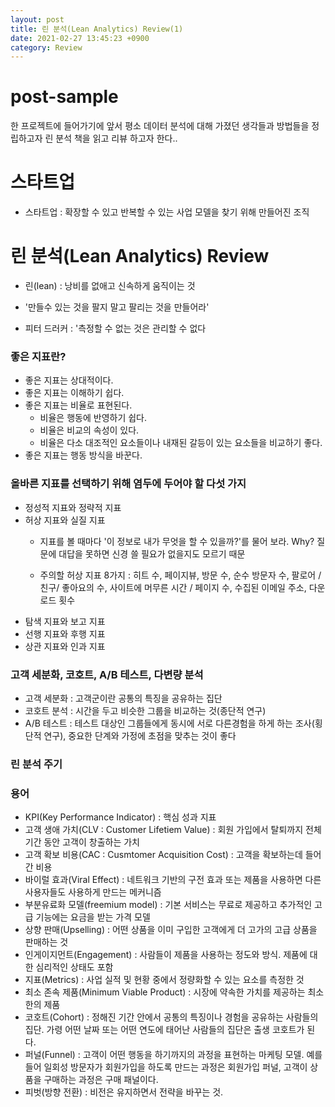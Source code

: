 ```yaml
---
layout: post
title: 린 분석(Lean Analytics) Review(1)
date: 2021-02-27 13:45:23 +0900
category: Review
---
```

# post-sample

한 프로젝트에 들어가기에 앞서 평소 데이터 분석에 대해 가졌던 생각들과 방법들을 정립하고자
린 분석 책을 읽고 리뷰 하고자 한다..

# 스타트업
- 스타트업 : 확장할 수 있고 반복할 수 있는 사업 모델을 찾기 위해 만들어진 조직

# 린 분석(Lean Analytics) Review

- 린(lean) : 낭비를 없애고 신속하게 움직이는 것

- '만들수 있는 것을 팔지 말고 팔리는 것을 만들어라'

- 피터 드러커 : '측정할 수 없는 것은 관리할 수 없다

### 좋은 지표란?
- 좋은 지표는 상대적이다.
- 좋은 지표는 이해하기 쉽다.
- 좋은 지표는 비율로 표현된다.
    - 비율은 행동에 반영하기 쉽다.
    - 비율은 비교의 속성이 있다.
    - 비율은 다소 대조적인 요소들이나 내재된 갈등이 있는 요소들을 비교하기 좋다.
- 좋은 지표는 행동 방식을 바꾼다.

### 올바른 지표를 선택하기 위해 염두에 두어야 할 다섯 가지
- 정성적 지표와 정략적 지표
- 허상 지표와 실질 지표
    - 지표를 볼 때마다 '이 정보로 내가 무엇을 할 수 있을까?'를 물어 보라. Why? 질문에 대답을 못하면 신경 쓸 필요가 없을지도 모르기 때문 
        
     - 주의할 허상 지표 8가지 : 히트 수, 페이지뷰, 방문 수, 순수 방문자 수, 팔로어 / 친구/ 좋아요의 수, 사이트에 머무른 시간 / 페이지 수, 
          수집된 이메일 주소, 다운로드 횟수
- 탐색 지표와 보고 지표
- 선행 지표와 후행 지표
- 상관 지표와 인과 지표

### 고객 세분화, 코호트, A/B 테스트, 다변량 분석
- 고객 세분화 : 고객군이란 공통의 특징을 공유하는 집단
- 코호트 분석 : 시간을 두고 비슷한 그룹을 비교하는 것(종단적 연구)
- A/B 테스트 : 테스트 대상인 그룹들에게 동시에 서로 다른경험을 하게 하는 조사(횡단적 연구), 중요한 단계와 가정에 초점을 맞추는 것이 좋다

### 린 분석 주기

### 용어
- KPI(Key Performance Indicator) : 핵심 성과 지표
- 고객 생애 가치(CLV : Customer Lifetiem Value) : 회원 가입에서 탈퇴까지 전체 기간 동안 고객이 창출하는 가치
- 고객 확보 비용(CAC : Cusmtomer Acquisition Cost) : 고객을 확보하는데 들어간 비용
- 바이럴 효과(Viral Effect) : 네트워크 기반의 구전 효과 또는 제품을 사용하면 다른 사용자들도 사용하게 만드는 메커니즘
- 부분유료화 모델(freemium model) : 기본 서비스는 무료로 제공하고 추가적인 고급 기능에는 요금을 받는 가격 모델
- 상향 판매(Upselling) : 어떤 상품을 이미 구입한 고객에게 더 고가의 고급 상품을 판매하는 것
- 인게이지먼트(Engagement) : 사람들이 제품을 사용하는 정도와 방식. 제품에 대한 심리적인 상태도 포함
- 지표(Metrics) : 사업 실적 및 현황 중에서 정량화할 수 있는 요소를 측정한 것
- 최소 존속 제품(Minimum Viable Product) : 시장에 약속한 가치를 제공하는 최소한의 제품
- 코호트(Cohort) : 정해진 기간 안에서 공통의 특징이나 경험을 공유하는 사람들의 집단. 가령 어떤 날짜 또는 어떤 연도에 태어난 사람들의 집단은 출생 코호트가 된다.
- 퍼널(Funnel) : 고객이 어떤 행동을 하기까지의 과정을 표현하는 마케팅 모델. 예를 들어 일회성 방문자가 회원가입을 하도록 만드는 과정은 회원가입 퍼널, 고객이 상품을 구매하는 과정은 구매 패널이다.
- 피벗(방향 전환) : 비전은 유지하면서 전략을 바꾸는 것.
